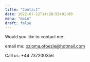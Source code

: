 ```yaml
---
title: "Contact"
date: 2022-07-12T14:28:55+01:00
menu: "main"
draft: false
---
```

Would you like to contact me:

email me: ozioma.ofoezie@hotmail.com

Call us: +44 737200356